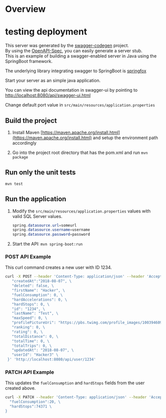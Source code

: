# Overview
# testing deployment
This server was generated by the [swagger-codegen](https://github.com/swagger-api/swagger-codegen) project.  
By using the [OpenAPI-Spec](https://github.com/swagger-api/swagger-core), you can easily generate a server stub.  
This is an example of building a swagger-enabled server in Java using the SpringBoot framework.

The underlying library integrating swagger to SpringBoot is [springfox](https://github.com/springfox/springfox)

Start your server as an simple java application.

You can view the api documentation in swagger-ui by pointing to
[http://localhost:8080/api/swagger-ui.html](http://localhost:8080/api/swagger-ui.html)

Change default port value in `src/main/resources/application.properties`

## Build the project

1. Install Maven [https://maven.apache.org/install.html](https://maven.apache.org/install.html) and setup the environment path accordingly

2. Go into the project root directory that has the pom.xml and run `mvn package`

## Run only the unit tests

`mvn test`

## Run the application

1. Modify the `src/main/resources/application.properties` values with valid SQL Server values.

   ```java
   spring.datasource.url=someurl
   spring.datasource.username=username
   spring.datasource.password=password
   ```

1. Start the API: `mvn spring-boot:run`

### POST API Example

This curl command creates a new user with ID 1234.

```bash
curl -X POST --header 'Content-Type: application/json' --header 'Accept: application/json' -d '{ \
   "createdAt":"2018-08-07", \
   "deleted": false, \
   "firstName": "Hacker", \
   "fuelConsumption": 0, \
   "hardAccelerations": 0, \
   "hardStops": 0, \
   "id": "1234", \
   "lastName": "Test", \
   "maxSpeed": 0, \
   "profilePictureUri": "https://pbs.twimg.com/profile_images/1003946090146693122/IdMjh-FQ_bigger.jpg", \
   "ranking": 0, \
   "rating": 0, \
   "totalDistance": 0, \
   "totalTime": 0, \
   "totalTrips": 0, \
   "updatedAt": "2018-08-07", \
   "userId": "Hacker3" \
 }' 'http://localhost:8080/api/user/1234'
```

### PATCH API Example

This updates the `fuelConsumption` and `hardStops` fields from the user created above.

```bash
curl -X PATCH --header 'Content-Type: application/json' --header 'Accept: application/json' -d '{ \
  "fuelConsumption":20, \
  "hardStops":74371 \
}
```
